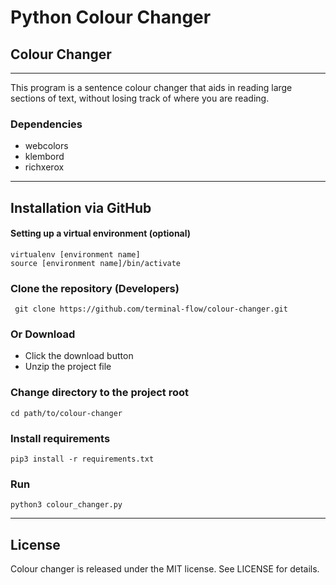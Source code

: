 # Python Colour Changer
## Colour Changer
---
This program is a sentence colour changer that aids in reading large sections of text, without losing track of where you are reading.

### Dependencies
* webcolors
* klembord
* richxerox

---
## Installation via GitHub
#### Setting up a virtual environment (optional)
```
virtualenv [environment name]
source [environment name]/bin/activate
```

### Clone the repository (Developers)
```
 git clone https://github.com/terminal-flow/colour-changer.git
```

### Or Download
* Click the download button
* Unzip the project file

### Change directory to the project root
```
cd path/to/colour-changer
```

### Install requirements
```
pip3 install -r requirements.txt
```

### Run
```
python3 colour_changer.py
```

---
## License
Colour changer is released under the MIT license. See LICENSE for details.
